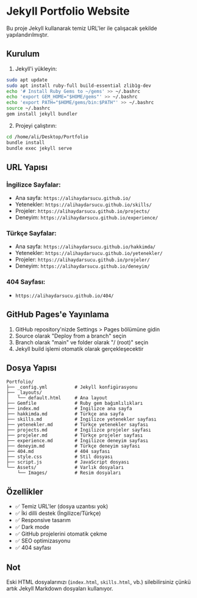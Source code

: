 # Jekyll Portfolio Website

Bu proje Jekyll kullanarak temiz URL'ler ile çalışacak şekilde yapılandırılmıştır.

## Kurulum

1. Jekyll'i yükleyin:

```bash
sudo apt update
sudo apt install ruby-full build-essential zlib1g-dev
echo '# Install Ruby Gems to ~/gems' >> ~/.bashrc
echo 'export GEM_HOME="$HOME/gems"' >> ~/.bashrc
echo 'export PATH="$HOME/gems/bin:$PATH"' >> ~/.bashrc
source ~/.bashrc
gem install jekyll bundler
```

2. Projeyi çalıştırın:

```bash
cd /home/ali/Desktop/Portfolio
bundle install
bundle exec jekyll serve
```

## URL Yapısı

### İngilizce Sayfalar:

- Ana sayfa: `https://alihaydarsucu.github.io/`
- Yetenekler: `https://alihaydarsucu.github.io/skills/`
- Projeler: `https://alihaydarsucu.github.io/projects/`
- Deneyim: `https://alihaydarsucu.github.io/experience/`

### Türkçe Sayfalar:

- Ana sayfa: `https://alihaydarsucu.github.io/hakkimda/`
- Yetenekler: `https://alihaydarsucu.github.io/yetenekler/`
- Projeler: `https://alihaydarsucu.github.io/projeler/`
- Deneyim: `https://alihaydarsucu.github.io/deneyim/`

### 404 Sayfası:

- `https://alihaydarsucu.github.io/404/`

## GitHub Pages'e Yayınlama

1. GitHub repository'nizde Settings > Pages bölümüne gidin
2. Source olarak "Deploy from a branch" seçin
3. Branch olarak "main" ve folder olarak "/ (root)" seçin
4. Jekyll build işlemi otomatik olarak gerçekleşecektir

## Dosya Yapısı

```
Portfolio/
├── _config.yml          # Jekyll konfigürasyonu
├── _layouts/
│   └── default.html     # Ana layout
├── Gemfile              # Ruby gem bağımlılıkları
├── index.md             # İngilizce ana sayfa
├── hakkimda.md          # Türkçe ana sayfa
├── skills.md            # İngilizce yetenekler sayfası
├── yetenekler.md        # Türkçe yetenekler sayfası
├── projects.md          # İngilizce projeler sayfası
├── projeler.md          # Türkçe projeler sayfası
├── experience.md        # İngilizce deneyim sayfası
├── deneyim.md           # Türkçe deneyim sayfası
├── 404.md               # 404 sayfası
├── style.css            # Stil dosyası
├── script.js            # JavaScript dosyası
└── Assets/              # Varlık dosyaları
    └── Images/          # Resim dosyaları
```

## Özellikler

- ✅ Temiz URL'ler (dosya uzantısı yok)
- ✅ İki dilli destek (İngilizce/Türkçe)
- ✅ Responsive tasarım
- ✅ Dark mode
- ✅ GitHub projelerini otomatik çekme
- ✅ SEO optimizasyonu
- ✅ 404 sayfası

## Not

Eski HTML dosyalarınızı (`index.html`, `skills.html`, vb.) silebilirsiniz çünkü artık Jekyll Markdown dosyaları kullanıyor.

